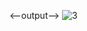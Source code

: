 <--output-->
![3](https://github.com/bonagiripraneeth07/-Palindrome/assets/149886367/b1f460e6-1d1c-40e1-b6c1-87776ac35154)
